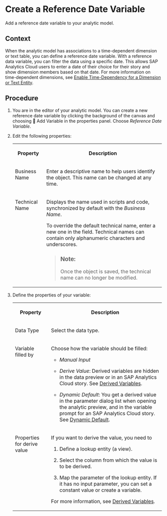 <!-- loioa2d060ee364440dab656557ba42c20b4 -->

<link rel="stylesheet" type="text/css" href="../css/sap-icons.css"/>

# Create a Reference Date Variable

Add a reference date variable to your analytic model.



## Context

When the analytic model has associations to a time-dependent dimension or text table, you can define a reference date variable. With a reference data variable, you can filter the data using a specific date. This allows SAP Analytics Cloud users to enter a date of their choice for their story and show dimension members based on that date. For more information on time-dependent dimensions, see [Enable Time-Dependency for a Dimension or Text Entity](enable-time-dependency-for-a-dimension-or-text-entity-11b2ff4.md).



## Procedure

1.  You are in the editor of your analytic model. You can create a new reference date variable by clicking the background of the canvas and choosing <span class="FPA-icons-V3"></span> Add Variable in the properties panel. Choose *Reference Date Variable*.

2.  Edit the following properties:


    <table>
    <tr>
    <th valign="top">

    Property
    
    </th>
    <th valign="top">

    Description
    
    </th>
    </tr>
    <tr>
    <td valign="top">
    
    Business Name
    
    </td>
    <td valign="top">
    
    Enter a descriptive name to help users identify the object. This name can be changed at any time.
    
    </td>
    </tr>
    <tr>
    <td valign="top">
    
    Technical Name
    
    </td>
    <td valign="top">
    
    Displays the name used in scripts and code, synchronized by default with the *Business Name*.

    To override the default technical name, enter a new one in the field. Technical names can contain only alphanumeric characters and underscores.

    > ### Note:  
    > Once the object is saved, the technical name can no longer be modified.


    
    </td>
    </tr>
    </table>
    
3.  Define the properties of your variable:


    <table>
    <tr>
    <th valign="top">

    Property
    
    </th>
    <th valign="top">

    Description
    
    </th>
    </tr>
    <tr>
    <td valign="top">
    
    Data Type
    
    </td>
    <td valign="top">
    
    Select the data type.
    
    </td>
    </tr>
    <tr>
    <td valign="top">
    
    Variable filled by
    
    </td>
    <td valign="top">
    
    Choose how the variable should be filled:

    -   *Manual Input*

    -   *Derive Value*: Derived variables are hidden in the data preview or in an SAP Analytics Cloud story. See [Derived Variables](derived-variables-82f40f7.md).

    -   *Dynamic Default*: You get a derived value in the parameter dialog list when opening the analytic preview, and in the variable prompt for an SAP Analytics Cloud story. See [Dynamic Default](dynamic-default-2262a45.md).


    
    </td>
    </tr>
    <tr>
    <td valign="top">
    
    Properties for derive value
    
    </td>
    <td valign="top">
    
    If you want to derive the value, you need to

    1.  Define a lookup entity \(a view\).

    2.  Select the column from which the value is to be derived.

    3.  Map the parameter of the lookup entity. If it has no input parameter, you can set a constant value or create a variable.


    For more information, see [Derived Variables](derived-variables-82f40f7.md).
    
    </td>
    </tr>
    </table>
    

